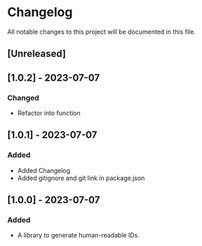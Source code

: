 # Changelog

All notable changes to this project will be documented in this file.

## [Unreleased]

## [1.0.2] - 2023-07-07

### Changed
- Refactor into function
## [1.0.1] - 2023-07-07

### Added
- Added Changelog
- Added gitignore and git link in package.json

## [1.0.0] - 2023-07-07

### Added
- A library to generate human-readable IDs.